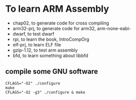 # To learn ARM Assembly

- chap02,  to generate code for cross compiling
- arm32-prj, to generate code for arm32, arm-none-eabi-
- dwarf, to test dwarf  
- rpi, to learn the book, IntroCompOrg
- elf-prj, to learn ELF file
- gzip-1.12, to test arm assembly
- bfd, to learn something about libbfd


## compile some GNU software
```shell
CFLAGS="-O2" ./configure
make
CFLAGS="-O2 -g3" ./configure & make

```




